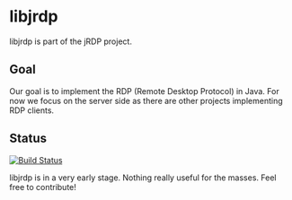 libjrdp
=======

libjrdp is part of the jRDP project.

Goal
----

Our goal is to implement the RDP (Remote Desktop Protocol) in Java. For now we focus on the server side as there are other projects implementing RDP clients.


Status
------
[![Build Status](https://travis-ci.org/jRDP/libjrdp.png?branch=master)](https://travis-ci.org/jRDP/libjrdp)

libjrdp is in a very early stage. Nothing really useful for the masses. Feel free to contribute!


